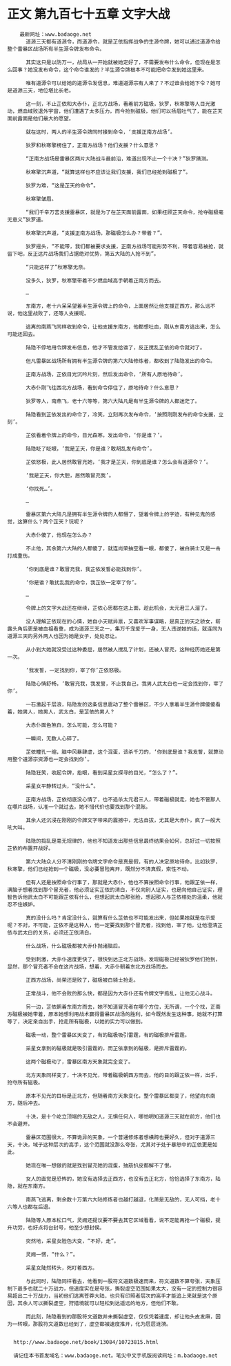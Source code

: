 # 正文 第九百七十五章 文字大战
        最新网址：www.badaoge.net
          道源三天都有道源令，而道源令，就是芷依指挥战争的生源令牌，她可以通过道源令给整个雷暴区战场所有半生源令牌发布命令。
      
          其实这只是以防万一，战局从一开始就被她定好了，不需要发布什么命令，但现在是怎么回事？她没发布命令，这个命令谁发的？半生源令牌根本不可能把命令发到她这里来。
      
          唯有道源令可以给她的道源令发信息，难道道源宗有人来了？不过谁会给她下令？她可是道源三天，地位堪比长老。
      
          这一刻，不止芷依和大赤仆，正北方战场，看着前方磁极，狄罗，秋寒擎等人目光激动，燃血域败退外宇宙，他们遭遇了太多压力，而今抢到磁极，他们可以扬眉吐气了，能在芷天面前露面是他们最大的愿望。
      
          就在这时，两人的半生源令牌同时接到命令，‘支援正南方战场’。
      
          狄罗和秋寒擎楞住了，正南方战场？他们支援？什么意思？
      
          “正南方战场是雷暴区两片大陆战斗最前沿，难道出现不止一个十决？”狄罗猜测。
      
          秋寒擎沉声道，“就算这样也不应该让我们支援，我们已经抢到磁极了”。
      
          狄罗为难，“这是芷天的命令”。
      
          秋寒擎皱眉。
      
          “我们千辛万苦支援雷暴区，就是为了在芷天面前露面，如果枉顾芷天命令，抢夺磁极毫无意义”狄罗道。
      
          秋寒擎沉声道，“支援正南方战场，那磁极怎么办？带着？”。
      
          狄罗摇头，“不能带，我们都被要求支援，正南方战场可能形势不利，带着容易被抢，就留下吧，反正这片战场我们占据绝对优势，第五大陆的人抢不到”。
      
          “只能这样了”秋寒擎无奈。
      
          没多久，狄罗，秋寒擎带着不少燃血域高手朝着正南方而去。
      
          …
      
          东南方，老十六呆呆望着半生源令牌上的命令，上面居然让他支援正西方，那么远不说，他这里战败了，还等人支援呢。
      
          逃离的南燕飞同样收到命令，让他支援东南方，他都想吐血，刚从东南方逃出来，怎么可能还回去。
      
          陆隐不停地用令牌发布信息，他才不管发给谁了，反正搅乱芷依的命令就对了。
      
          但凡雷暴区战场所有拥有半生源令牌的第六大陆修炼者，都收到了陆隐发出的命令。
      
          正南方战场，芷依目光沉吟片刻，然后发出命令，‘所有人原地待命’。
      
          大赤仆刚飞往西北方战场，看到命令停住了，原地待命？什么意思？
      
          狄罗等人，南燕飞，老十六等等，第六大陆凡是有半生源令牌的人都迷茫了。
      
          陆隐看到芷依发出的命令了，冷笑，立刻再次发布命令，‘按照刚刚发布的命令支援，立刻’。
      
          芷依看着令牌上的命令，目光森寒，发出命令，‘你是谁？’。
      
          陆隐眨了眨眼，‘我是芷天，你是谁？敢胡乱发布命令’。
      
          芷依怒极，此人居然敢冒充她，‘我才是芷天，你到底是谁？怎么会有道源令？’。
      
          ‘我是芷天，你大胆，居然敢冒充我’。
      
          ‘你找死…’。
      
          …
      
          雷暴区第六大陆凡是拥有半生源令牌的人都懵了，望着令牌上的字迹，有种见鬼的感觉，这算什么？两个芷天？玩呢？
      
          大赤仆傻了，他现在怎么办？
      
          不止他，其余第六大陆的人都傻了，就连尚荣抽空看一眼，都傻了，被白骑士又是一击打成重伤。
      
          ‘你到底是谁？敢冒充我，我芷依发誓必能找到你’。
      
          ‘你是谁？敢扰乱我的命令，我芷依一定宰了你’。
      
          …
      
          令牌上的文字大战还在继续，芷依心思都在这上面，趁此机会，太元君三人溜了。
      
          没人理解芷依现在的心情，她自小天赋异禀，又喜欢军事谋略，是真正的天之骄女，崭露头角后更是被血祖看重，成为道源三天之一，集万千宠爱于一身，无人违逆她的话，就连同为道源三天的另外两人也因为她是女子，处处忍让。
      
          从小到大她就没受过这种委屈，居然被人搅乱了计划，还被人冒充，这种经历她还是第一次。
      
          ‘我发誓，一定找到你，宰了你’芷依怒极。
      
          陆隐心情舒畅，‘敢冒充我，我发誓，不止我自己，我男人武太白也一定会找到你，宰了你’。
      
          一石激起千层浪，陆隐发的这条信息震动了整个雷暴区，不少人拿着半生源令牌傻傻看着，她男人，她男人，武太白，是芷依的男人？
      
          大赤仆面色煞白，怎么可能，怎么可能？
      
          一瞬间，无数人心碎了。
      
          芷依瞳孔一缩，脑中风暴肆虐，这个混蛋，该杀千刀的，‘你到底是谁？我发誓，就算动用整个道源宗资源也一定会找到你’。
      
          陆隐狂笑，收起令牌，抬眼，看到采星女探寻的目光，“怎么了？”。
      
          采星女平静转过头，“没什么”。
      
          正南方战场，芷依彻底没心情了，也不追杀太元君三人，带着磁极就走，她也不管那人在哪片战场，认准一个就过去，她不惜代价也要找到那个混账。
      
          其余人还沉浸在刚刚的令牌文字带来的震撼中，无法自拔，尤其是大赤仆，疯了一般大吼大叫。
      
          陆隐的捣乱是毫无规律的，他也不知道发出那些信息最终结果会如何，总好过一切按照芷依的布置开战好。
      
          第六大陆众人分不清刚刚的令牌文字命令是真是假，有的人决定原地待命，比如狄罗，秋寒擎，他们已经抢到一个磁极，没必要冒险离开，既然分不清真假，索性不动。
      
          但有人还是按照命令行事了，那就是大赤仆，他也不算按照命令行事，他跟芷依一样，满脑子想着找到那个冒充者，他必须证实芷依的清白，不仅向别人证实，也是向他自己证实，理智告诉他武太白不可能跟芷依有什么，但想起武太白那张脸，想起那人与芷依相处的温柔，他就忍不住嫉妒。
      
          真的没什么吗？肯定没什么，就算有什么芷依也不可能发出来，但如果她就是在示爱呢？不对，不可能，芷依不是这种人，他一定要找到那个冒充者，找到他，宰了他，让他澄清芷依与武太白的关系，必须还芷依清白。
      
          什么战场，什么磁极都被大赤仆抛诸脑后。
      
          受到刺激，大赤仆速度更快了，很快到达正北方战场，发现磁极已经被狄罗他们抢到，显然，那个冒充者不会在这片战场，想着，大赤仆朝着东北方战场而去。
      
          正西方战场，尚荣还是败了，磁极被白骑士抢走。
      
          正常战斗，他不会败的那么快，都是因为大赤仆还有令牌文字捣乱，让他无心战斗。
      
          另一边，芷依朝着东南方而去，她不知道冒充者在哪个方位，无所谓，一个个找，正南方磁极被她带着，原本她想利用战术赢得雷暴区战场的胜利，如今既然发生这种事，她就不打算等了，决定亲自出手，抢走所有磁极，以她的实力可以做到。
      
          磁极一动，整个雷暴区天变了，有的磁极吸引雷霆，有的磁极排斥雷霆。
      
          采星女拿到的磁极就是吸引雷霆的，而芷依拿到的磁极，是排斥雷霆的。
      
          这两个磁极动了，雷暴区南方天象就完全变了。
      
          北方天象同样变了，十决不见光，带着磁极朝西方而去，他的目的跟芷依一样，出手，抢夺所有磁极。
      
          原本不见光的目标是正北方，但随着南方天象变化，整个雷暴区都变了，他望向东南方，随后冲去。
      
          十决，是十个屹立顶端的无敌之人，无惧任何人，哪怕明知道源三天就在前方，他们也不会避开。
      
          雷暴区范围很大，不算诡异的天象，一个普通修炼者想横跨也要好久，但对于道源三天，十决，域子这种层次的高手，这个范围就没那么夸张，尤其对于处于暴怒中的芷依更是如此。
      
          她现在唯一想做的就是找到冒充她的混蛋，抽筋扒皮都解不了恨。
      
          女人的直觉是恐怖的，她没有选择去正西方，也没有去正北方，恰恰选择了东南方，陆隐，就在东南方。
      
          南燕飞逃离，剩余数十万第六大陆修炼者也越打越退，化萧是无敌的，无人可挡，老十六等人也都在后退。
      
          陆隐等人原本松口气，灵阙还提议要不要去其它区域看看，说不定能再抢一个磁极，提升功劳，也好点将台封号，他至少想封侯。
      
          突然地，采星女脸色大变，“不好，走”。
      
          灵阙一愣，“什么？”。
      
          采星女陡然转头，死盯着西方。
      
          与此同时，陆隐同样看去，他看到一股符文道数极速而来，符文道数不算夸张，天象压制下最多也就二十万战力，但速度实在是夸张，撕裂虚空范围如果太大，没有一定的控制力很容易超出二十万战力，当初他们逃离苍莽大陆，也只有印照者层次的高手才能追上来就是这个原因，其余人可以撕裂虚空，狩猎境就可以轻松到达遥远的地方，但他们不敢。
      
          而此刻，陆隐看到的那股符文道数并未撕裂虚空，仅仅凭着速度，却让他头皮发麻，因为一转眼，那股符文道数已经到了，虚空都被速度推开，化为层层涟漪。
      
      
      http://www.badaoge.net/book/13084/10723815.html
      
      请记住本书首发域名：www.badaoge.net。笔尖中文手机版阅读网址：m.badaoge.net